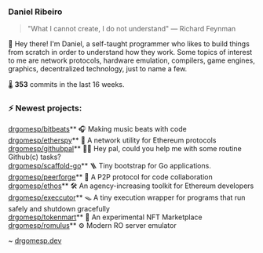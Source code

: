 ### Daniel Ribeiro
>  "What I cannot create, I do not understand" — Richard Feynman

👋 Hey there! I'm Daniel, a self-taught programmer who likes to build things from scratch
in order to understand how they work. Some topics of interest to me are network
protocols, hardware emulation, compilers, game engines, graphics, decentralized 
technology, just to name a few.

🌡️ **353** commits in the last 16 weeks.

### ⚡ Newest projects:

[drgomesp/bitbeats](https://github.com/drgomesp/bitbeats)** 🎧 Making music beats with code <br/>
[drgomesp/etherspy](https://github.com/drgomesp/etherspy)** 🧪 A network utility for Ethereum protocols<br/>
[drgomesp/githubpal](https://github.com/drgomesp/githubpal)** 👷🏽 Hey pal, could you help me with some routine Github(c) tasks?<br/>
[drgomesp/scaffold-go](https://github.com/drgomesp/scaffold-go)** 🪜 Tiny bootstrap for Go applications.<br/>
[drgomesp/peerforge](https://github.com/drgomesp/peerforge)** 📡 A P2P protocol for code collaboration<br/>
[drgomesp/ethos](https://github.com/drgomesp/ethos)** :hammer_and_wrench: An agency-increasing toolkit for Ethereum developers<br/>
[drgomesp/execcutor](https://github.com/drgomesp/execcutor)** 🪤 A tiny execution wrapper for programs that run safely and shutdown gracefully<br/>
[drgomesp/tokenmart](https://github.com/drgomesp/tokenmart)** 🛒 An experimental NFT Marketplace<br/>
[drgomesp/romulus](https://github.com/drgomesp/romulus)** ⚙️ Modern RO server emulator<br/>


~ [drgomesp.dev][2]

[2]: https://drgomesp.dev
